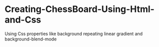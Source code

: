 # Creating-ChessBoard-Using-Html-and-Css
Using Css properties like background repeating linear gradient and background-blend-mode
